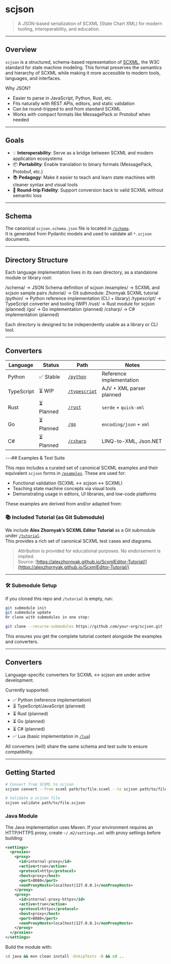 # scjson

> A JSON-based serialization of SCXML (State Chart XML) for modern tooling, interoperability, and education.

---

## Overview

`scjson` is a structured, schema-based representation of [SCXML](https://www.w3.org/TR/scxml/), the W3C standard for state machine modeling. This format preserves the semantics and hierarchy of SCXML while making it more accessible to modern tools, languages, and interfaces.

Why JSON?

- Easier to parse in JavaScript, Python, Rust, etc.
- Fits naturally with REST APIs, editors, and static validation
- Can be round-tripped to and from standard SCXML
- Works with compact formats like MessagePack or Protobuf when needed

---

## Goals

- 💡 **Interoperability**: Serve as a bridge between SCXML and modern application ecosystems
- 📦 **Portability**: Enable translation to binary formats (MessagePack, Protobuf, etc.)
- 📚 **Pedagogy**: Make it easier to teach and learn state machines with cleaner syntax and visual tools
- 🔁 **Round-trip Fidelity**: Support conversion back to valid SCXML without semantic loss

---

## Schema

The canonical `scjson.schema.json` file is located in [`/schema`](./schema).  
It is generated from Pydantic models and used to validate all `*.scjson` documents.

---

## Directory Structure

Each language implementation lives in its own directory, as a standalone module or library root:

/schema/ → JSON Schema definition of scjson
/examples/ → SCXML and scjson sample pairs
/tutorial/ → Git submodule: Zhornyak SCXML tutorial
/python/ → Python reference implementation (CLI + library)
/typescript/ → TypeScript converter and tooling (WIP)
/rust/ → Rust module for scjson (planned)
/go/ → Go implementation (planned)
/csharp/ → C# implementation (planned)


Each directory is designed to be independently usable as a library or CLI tool.

---

## Converters

| Language     | Status     | Path                          | Notes                      |
|--------------|------------|-------------------------------|----------------------------|
| Python       | ✅ Stable  | [`/python`](./python)         | Reference implementation   |
| TypeScript   | ⏳ WIP     | [`/typescript`](./typescript) | AJV + XML parser planned   |
| Rust         | ⏳ Planned | [`/rust`](./rust)             | `serde` + `quick-xml`      |
| Go           | ⏳ Planned | [`/go`](./go)                 | `encoding/json` + `xml`    |
| C#           | ⏳ Planned | [`/csharp`](./csharp)         | LINQ-to-XML, Json.NET      |

---## Examples & Test Suite

This repo includes a curated set of canonical SCXML examples and their equivalent `scjson` forms in [`/examples`](./examples). These are used for:

- Functional validation (SCXML ↔ scjson ↔ SCXML)
- Teaching state machine concepts via visual tools
- Demonstrating usage in editors, UI libraries, and low-code platforms

These examples are derived from and/or adapted from:

### 📚 Included Tutorial (as Git Submodule)

We include **Alex Zhornyak’s SCXML Editor Tutorial** as a Git submodule under [`/tutorial`](./tutorial).  
This provides a rich set of canonical SCXML test cases and diagrams.

> Attribution is provided for educational purposes. No endorsement is implied.  
> Source: [https://alexzhornyak.github.io/ScxmlEditor-Tutorial/](https://alexzhornyak.github.io/ScxmlEditor-Tutorial/)

---

### 🛠️ Submodule Setup

If you cloned this repo and `/tutorial` is empty, run:

```bash
git submodule init
git submodule update
Or clone with submodules in one step:

git clone --recurse-submodules https://github.com/your-org/scjson.git
```

This ensures you get the complete tutorial content alongside the examples and converters.

---

## Converters

Language-specific converters for SCXML ↔ scjson are under active development.

Currently supported:
- ✅ Python (reference implementation)
- ⏳ TypeScript/JavaScript (planned)
- ⏳ Rust (planned)
- ⏳ Go (planned)
- ⏳ C# (planned)
- ✅ Lua (basic implementation in [`/lua`](./lua))

All converters (will) share the same schema and test suite to ensure compatibility.

---

## Getting Started

```bash
# Convert from SCXML to scjson
scjson convert --from scxml path/to/file.scxml --to scjson path/to/file.scjson

# Validate a scjson file
scjson validate path/to/file.scjson
```

### Java Module

The Java implementation uses Maven. If your environment requires an HTTP/HTTPS
proxy, create `~/.m2/settings.xml` with proxy settings before building:

```xml
<settings>
  <proxies>
    <proxy>
      <id>internal-proxy</id>
      <active>true</active>
      <protocol>http</protocol>
      <host>proxy</host>
      <port>8080</port>
      <nonProxyHosts>localhost|127.0.0.1</nonProxyHosts>
    </proxy>
    <proxy>
      <id>internal-proxy-https</id>
      <active>true</active>
      <protocol>https</protocol>
      <host>proxy</host>
      <port>8080</port>
      <nonProxyHosts>localhost|127.0.0.1</nonProxyHosts>
    </proxy>
  </proxies>
</settings>
```

Build the module with:

```bash
cd java && mvn clean install -DskipTests -B && cd ..
```
